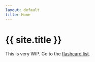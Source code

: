 ```yaml
---
layout: default
title: Home
---
```


# {{ site.title }}
This is very WIP. Go to the [flashcard list](/card/).
